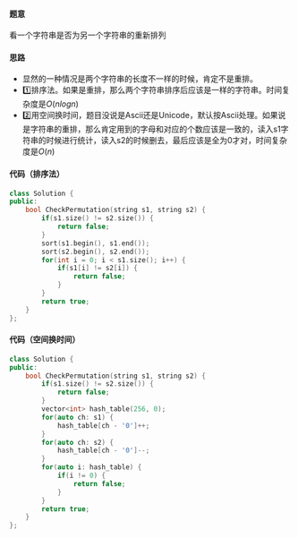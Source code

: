 #### 题意

看一个字符串是否为另一个字符串的重新排列

#### 思路

- 显然的一种情况是两个字符串的长度不一样的时候，肯定不是重排。
- 1️⃣排序法。如果是重排，那么两个字符串排序后应该是一样的字符串。时间复杂度是$O(nlogn)$
- 2️⃣用空间换时间，题目没说是Ascii还是Unicode，默认按Ascii处理。如果说是字符串的重排，那么肯定用到的字母和对应的个数应该是一致的，读入s1字符串的时候进行统计，读入s2的时候删去，最后应该是全为0才对，时间复杂度是$O(n)$

#### 代码（排序法）

```c++
class Solution {
public:
    bool CheckPermutation(string s1, string s2) {
        if(s1.size() != s2.size()) {
            return false;
        }
        sort(s1.begin(), s1.end());
        sort(s2.begin(), s2.end());
        for(int i = 0; i < s1.size(); i++) {
            if(s1[i] != s2[i]) {
                return false;
            }
        } 
        return true;
    }
};
```

#### 代码（空间换时间）

```c++
class Solution {
public:
    bool CheckPermutation(string s1, string s2) {
        if(s1.size() != s2.size()) {
            return false;
        }
        vector<int> hash_table(256, 0);
        for(auto ch: s1) {
            hash_table[ch - '0']++;
        }
        for(auto ch: s2) {
            hash_table[ch - '0']--;
        }
        for(auto i: hash_table) {
            if(i != 0) {
                return false;
            }
        }
        return true;
    }
};
```

